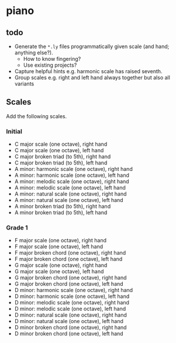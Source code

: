 # piano

## todo

* Generate the `*.ly` files programmatically given scale (and hand; anything else?).
    * How to know fingering?
    * Use existing projects?
* Capture helpful hints e.g. harmonic scale has raised seventh.
* Group scales e.g. right and left hand always together but also all variants 

## Scales

Add the following scales.

### Initial

* C major scale (one octave), right hand
* C major scale (one octave), left hand
* C major broken triad (to 5th), right hand
* C major broken triad (to 5th), left hand
* A minor: harmonic scale (one octave), right hand
* A minor: harmonic scale (one octave), left hand
* A minor: melodic scale (one octave), right hand
* A minor: melodic scale (one octave), left hand
* A minor: natural scale (one octave), right hand
* A minor: natural scale (one octave), left hand
* A minor broken triad (to 5th), right hand
* A minor broken triad (to 5th), left hand

### Grade 1

* F major scale (one octave), right hand
* F major scale (one octave), left hand
* F major broken chord (one octave), right hand
* F major broken chord (one octave), left hand
* G major scale (one octave), right hand
* G major scale (one octave), left hand
* G major broken chord (one octave), right hand
* G major broken chord (one octave), left hand
* D minor: harmonic scale (one octave), right hand
* D minor: harmonic scale (one octave), left hand
* D minor: melodic scale (one octave), right hand
* D minor: melodic scale (one octave), left hand
* D minor: natural scale (one octave), right hand
* D minor: natural scale (one octave), left hand
* D minor broken chord (one octave), right hand
* D minor broken chord (one octave), left hand